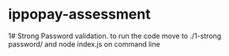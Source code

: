 # ippopay-assessment

1# Strong Password validation.
  to run the code move to ./1-strong password/
  and node index.js on command line
